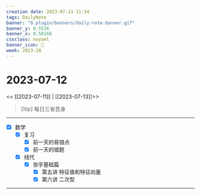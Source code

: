 ```yaml
---
creation date: 2023-07-13 11:34
tags: DailyNote
banner: "0.plugin/banners/daily-note-banner.gif"
banner_y: 0.5536
banner_x: 0.50168
cssclass: noyaml
banner_icon: 💌
week: 2023-28
---
```


# 2023-07-12

<< [[2023-07-11]] | [[2023-07-13]]>>


> [!tip] 每日三省吾身
> 

---

- [x] 数学
	- [x] 复习
		- [x] 前一天的易错点
		- [x] 前一天的错题
	- [x] 线代
		- [x] 张宇基础篇
			- [x] 第五讲 特征值和特征向量
			- [x] 第六讲 二次型

---


